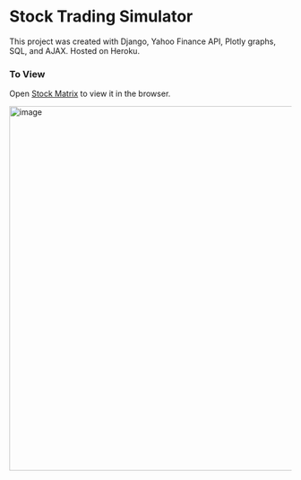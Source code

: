# Stock Trading Simulator

This project was created with Django, Yahoo Finance API, Plotly graphs, SQL, and AJAX. Hosted on Heroku.

### To View

Open [Stock Matrix](https://stockmatrix.herokuapp.com/) to view it in the browser.

<img width="650" alt="image" src="https://user-images.githubusercontent.com/65243972/181196983-a42d8ea1-3112-4f71-866c-739ad5997c18.png">
